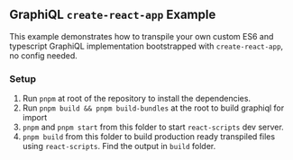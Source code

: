 ## GraphiQL `create-react-app` Example

This example demonstrates how to transpile your own custom ES6 and typescript GraphiQL implementation bootstrapped with `create-react-app`, no config needed.

### Setup

1. Run `pnpm` at root of the repository to install the dependencies.
1. Run `pnpm build && pnpm build-bundles` at the root to build graphiql for import
1. `pnpm` and `pnpm start` from this folder to start `react-scripts` dev server.
1. `pnpm build` from this folder to build production ready transpiled files using `react-scripts`. Find the output in `build` folder.
